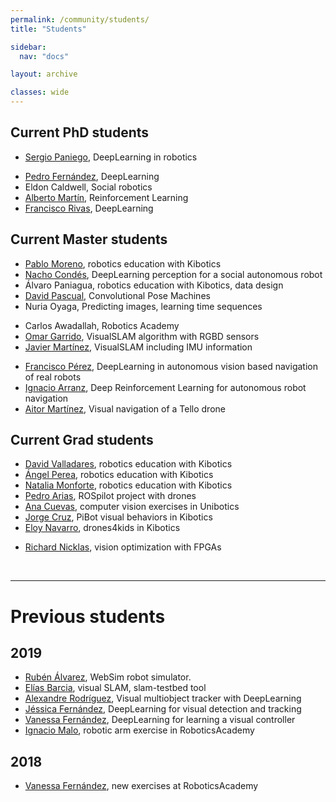 ```yaml
---
permalink: /community/students/
title: "Students"

sidebar:
  nav: "docs"

layout: archive

classes: wide
---
```



## Current PhD students

  - [Sergio Paniego](https://github.com/RoboticsLabURJC/2019-phd-sergio-paniego), DeepLearning in robotics
<!---  - [Luis Caiza](https://github.com/RoboticsLabURJC/2018-phd-luis-caiza), vision in drones -->
  - [Pedro Fernández](https://github.com/RoboticsLabURJC/2018-phd-pedro-fernandez), DeepLearning
  - Eldon Caldwell, Social robotics
  - [Alberto Martín](https://roboticslaburjc.github.io/2019-phd-alberto-martin), Reinforcement Learning
  - [Francisco Rivas](https://github.com/RoboticsLabURJC/2017-phd-francisco-rivas), DeepLearning


## Current Master students

  - [Pablo Moreno](https://roboticslaburjc.github.io/2019-tfm-pablo-moreno/), robotics education with Kibotics
  - [Nacho Condés](https://roboticslaburjc.github.io/2019-tfm-nacho_condes/), DeepLearning perception for a social autonomous robot
  - Álvaro Paniagua, robotics education with Kibotics, data design
  - [David Pascual](https://roboticslaburjc.github.io/2017-tfm-david-pascual/), Convolutional Pose Machines
  - Nuria Oyaga, Predicting images, learning time sequences
<!---  - Mikel Díez, visual perception on an autonomous boat  -->
  - Carlos Awadallah, Robotics Academy
  - [Omar Garrido](https://roboticslaburjc.github.io/2019-tfm-omar-garrido), VisualSLAM algorithm with RGBD sensors
  - [Javier Martínez](https://roboticslaburjc.github.io/2018-tfm-javier-martinez), VisualSLAM including IMU information
<!---  - [Francisco J. Palacios](https://roboticslaburjc.github.io/2018-tfm-Francisco-Palacios), SDSLAMmobile: visualSLAM in Android for Augmented Reality applications. -->
  - [Francisco Pérez](https://roboticslaburjc.github.io/2017-tfm-francisco-perez), DeepLearning in autonomous vision based navigation of real robots
  - [Ignacio Arranz](https://roboticslaburjc.github.io/2019-tfm-ignacio-arranz), Deep Reinforcement Learning for autonomous robot navigation
  - [Aitor Martínez](https://roboticslaburjc.github.io/2019-tfm-aitor-martinez), Visual navigation of a Tello drone




## Current Grad students

  - [David Valladares](https://roboticslaburjc.github.io/2019-tfg-david-valladares), robotics education with Kibotics
  - [Ángel Perea](https://roboticslaburjc.github.io/2019-tfg-angel-perea/), robotics education with Kibotics
  - [Natalia Monforte](https://roboticslaburjc.github.io/2019-tfg-natalia-monforte), robotics education with Kibotics
  - [Pedro Arias](https://github.com/RoboticsLabURJC/2019-tfg-pedro-arias), ROSpilot project with drones
  - [Ana Cuevas](https://github.com/RoboticsLabURJC/2019-tfg-ana-cuevas), computer vision exercises in Unibotics
  - [Jorge Cruz](https://github.com/RoboticsLabURJC/2019-tfg-jorge-cruz), PiBot visual behaviors in Kibotics
  - [Eloy Navarro](https://github.com/RoboticsLabURJC/2018-tfg-eloy-navarro), drones4kids in Kibotics
<!---  - [Rodrigo Pacheco](https://github.com/RoboticsLabURJC/2018-tfg-rodrigo-pacheco), Tello drones support in Kibotics -->
<!---  - [Sergio Lorenzo](https://github.com/RoboticsLabURJC/2018-tfg-sergio-lorenzo), VisualCircuit robot programming tool in Python -->
<!---  - [Eva García](https://github.com/RoboticsLabURJC/2017-tfg-eva_garcia), mbot support in Kibotics -->
  - [Richard Nicklas](https://roboticslaburjc.github.io/2017-tfg-richard-nicklas), vision optimization with FPGAs



&nbsp;
&nbsp;

***

# Previous students

## 2019
  - [Rubén Álvarez](https://roboticslaburjc.github.io/2019-tfg-ruben-alvarez), WebSim robot simulator.
  - [Elías Barcia](https://roboticslaburjc.github.io/2017-tfm-elias-barcia), visual SLAM, slam-testbed tool
  - [Alexandre Rodríguez](https://roboticslaburjc.github.io/2017-tfm-alexandre-rodriguez), Visual multiobject tracker with DeepLearning
  - [Jéssica Fernández](https://roboticslaburjc.github.io/2018-tfm-Jessica-Fernandez), DeepLearning for visual detection and tracking
  - [Vanessa Fernández](https://roboticslaburjc.github.io/2017-tfm-vanessa-fernandez), DeepLearning for learning a visual controller
  - [Ignacio Malo](http://roboticslaburjc.github.io/2016-tfg-Ignacio-Malo), robotic arm exercise in RoboticsAcademy



## 2018


  - [Vanessa Fernández](http://roboticslaburjc.github.io/2016-tfg-vanessa-fernandez), new exercises at RoboticsAcademy


